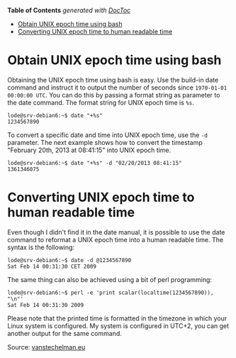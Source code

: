 <!-- START doctoc generated TOC please keep comment here to allow auto update -->
<!-- DON'T EDIT THIS SECTION, INSTEAD RE-RUN doctoc TO UPDATE -->
**Table of Contents**  *generated with [DocToc](https://github.com/thlorenz/doctoc)*

- [Obtain UNIX epoch time using bash](#obtain-unix-epoch-time-using-bash)
- [Converting UNIX epoch time to human readable time](#converting-unix-epoch-time-to-human-readable-time)

<!-- END doctoc generated TOC please keep comment here to allow auto update -->

# Obtain UNIX epoch time using bash

Obtaining the UNIX epoch time using bash is easy. Use the build-in date command and instruct it to output the number of seconds since `1970-01-01 00:00:00 UTC`. You can do this by passing a format string as parameter to the date command. The format string for UNIX epoch time is `%s`.

```
lode@srv-debian6:~$ date "+%s"
1234567890
```

To convert a specific date and time into UNIX epoch time, use the `-d` parameter. The next example shows how to convert the timestamp "February 20th, 2013 at 08:41:15" into UNIX epoch time.

```
lode@srv-debian6:~$ date "+%s" -d "02/20/2013 08:41:15"
1361346075
```

# Converting UNIX epoch time to human readable time
Even though I didn't find it in the date manual, it is possible to use the date command to reformat a UNIX epoch time into a human readable time. The syntax is the following:

```
lode@srv-debian6:~$ date -d @1234567890
Sat Feb 14 00:31:30 CET 2009
```

The same thing can also be achieved using a bit of perl programming:

```
lode@srv-debian6:~$ perl -e 'print scalar(localtime(1234567890)), "\n"'
Sat Feb 14 00:31:30 2009
```

Please note that the printed time is formatted in the timezone in which your Linux system is configured. My system is configured in UTC+2, you can get another output for the same command.

Source: [vanstechelman.eu](https://www.vanstechelman.eu/linux/time-conversion-using-bash)
